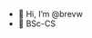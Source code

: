 - 👋 Hi, I’m @brevw
- 👀 BSc-CS

<!---
brevw/brevw is a ✨ special ✨ repository because its `README.md` (this file) appears on your GitHub profile.
You can click the Preview link to take a look at your changes.
--->
